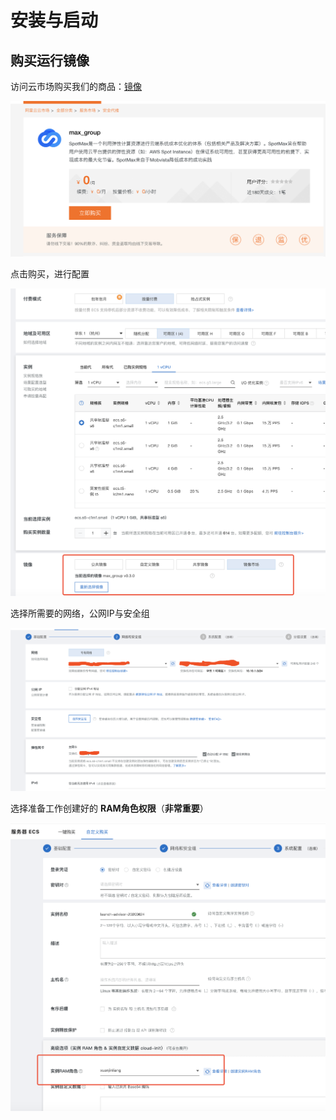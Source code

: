 # 安装与启动

## 购买运行镜像

访问云市场购买我们的商品：[镜像](https://market.aliyun.com/products/52732002/cmjj00040459.html)

![](../../.gitbook/assets/image%20%28125%29.png)

点击购买，进行配置

![](../../.gitbook/assets/image%20%28129%29.png)

选择所需要的网络，公网IP与安全组

![](../../.gitbook/assets/image%20%28127%29.png)

选择准备工作创建好的 **RAM角色权限**（**非常重要**）

![](../../.gitbook/assets/image%20%28128%29.png)

